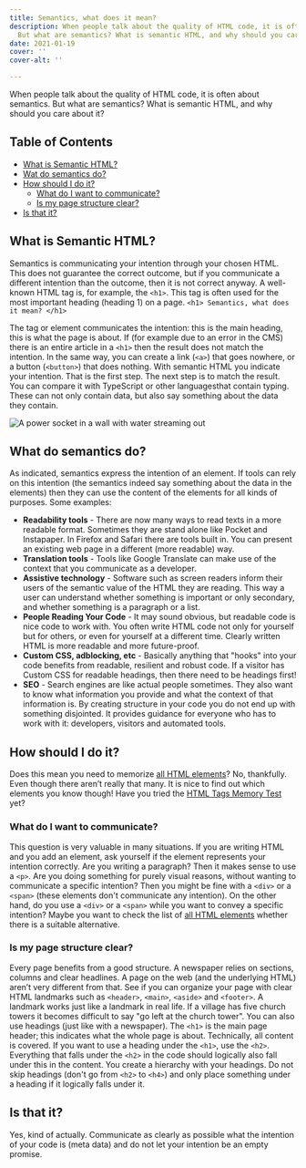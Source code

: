 ```yaml
---
title: Semantics, what does it mean?
description: When people talk about the quality of HTML code, it is often about semantics.
  But what are semantics? What is semantic HTML, and why should you care about it?
date: 2021-01-19
cover: ''
cover-alt: ''

---
```

When people talk about the quality of HTML code, it is often about semantics. But what are semantics? What is semantic HTML, and why should you care about it?

## Table of Contents

* <a href="#what-is-semantic-html">What is Semantic HTML?</a>
* <a href="#what-do-semantics-do">Wat do semantics do?</a>
* <a href="#how-should-i-do-it">How should I do it?</a> 
  * <a href="#what-do-i-want-to-communicate">What do I want to communicate?</a>
  * <a href="#is-my-page-structure-clear">Is my page structure clear?</a>
* <a href="#is-that-it">Is that it?</a>

## What is Semantic HTML?

Semantics is communicating your intention through your chosen HTML. This does not guarantee the correct outcome, but if you communicate a different intention than the outcome, then it is not correct anyway.
A well-known HTML tag is, for example, the `<h1>`. This tag is often used for the most important heading (heading 1) on a page.
`<h1> Semantics, what does it mean? </h1>`

The tag or element communicates the intention: this is the main heading, this is what the page is about. If (for example due to an error in the CMS) there is an entire article in a `<h1>` then the result does not match the intention.
In the same way, you can create a link (`<a>`) that goes nowhere, or a button (`<button>`) that does nothing. With semantic HTML you indicate your intention. That is the first step. The next step is to match the result.
You can compare it with TypeScript or other languages ​​that contain typing. These can not only contain data, but also say something about the data they contain.

![A power socket in a wall with water streaming out](https://dev-to-uploads.s3.amazonaws.com/i/reclni2g4kef3uexyhsm.jpeg)

## What do semantics do?

As indicated, semantics express the intention of an element. If tools can rely on this intention (the semantics indeed say something about the data in the elements) then they can use the content of the elements for all kinds of purposes.
Some examples:

* **Readability tools** - There are now many ways to read texts in a more readable format. Sometimes they are stand alone like Pocket and Instapaper. In Firefox and Safari there are tools built in. You can present an existing web page in a different (more readable) way.
* **Translation tools** - Tools like Google Translate can make use of the context that you communicate as a developer.
* **Assistive technology** - Software such as screen readers inform their users of the semantic value of the HTML they are reading. This way a user can understand whether something is important or only secondary, and whether something is a paragraph or a list.
* **People Reading Your Code** - It may sound obvious, but readable code is nice code to work with. You often write HTML code not only for yourself but for others, or even for yourself at a different time. Clearly written HTML is more readable and more future-proof.
* **Custom CSS, adblocking, etc** - Basically anything that "hooks" into your code benefits from readable, resilient and robust code. If a visitor has Custom CSS for readable headings, then there need to be headings first!
* **SEO** - Search engines are like actual people sometimes. They also want to know what information you provide and what the context of that information is.
  By creating structure in your code you do not end up with something disjointed. It provides guidance for everyone who has to work with it: developers, visitors and automated tools.

## How should I do it?

Does this mean you need to memorize [all HTML elements](https://developer.mozilla.org/en-US/docs/Web/HTML/Element)? No, thankfully. Even though there aren’t really that many.
It is nice to find out which elements you know though! Have you tried the [HTML Tags Memory Test](https://codepen.io/plfstr/full/zYqQeRw) yet?

### What do I want to communicate?

This question is very valuable in many situations. If you are writing HTML and you add an element, ask yourself if the element represents your intention correctly. Are you writing a paragraph? Then it makes sense to use a `<p>`. Are you doing something for purely visual reasons, without wanting to communicate a specific intention? Then you might be fine with a `<div>` or a `<span>` (these elements don't communicate any intention).
On the other hand, do you use a `<div>` or a `<span>` while you want to convey a specific intention? Maybe you want to check the list of [all HTML elements](https://developer.mozilla.org/en-US/docs/Web/HTML/Element) whether there is a suitable alternative.

### Is my page structure clear?

Every page benefits from a good structure. A newspaper relies on sections, columns and clear headlines. A page on the web (and the underlying HTML) aren’t very different from that.
See if you can organize your page with clear HTML landmarks such as `<header>`, `<main>`, `<aside>` and `<footer>`. A landmark works just like a landmark in real life. If a village has five church towers it becomes difficult to say "go left at the church tower".
You can also use headings (just like with a newspaper). The `<h1>` is the main page header; this indicates what the whole page is about. Technically, all content is covered. If you want to use a heading under the `<h1>`, use the `<h2>`. Everything that falls under the `<h2>` in the code should logically also fall under this in the content. You create a hierarchy with your headings. Do not skip headings (don't go from `<h2>` to `<h4>`) and only place something under a heading if it logically falls under it.

## Is that it?

Yes, kind of actually. Communicate as clearly as possible what the intention of your code is (meta data) and do not let your intention be an empty promise.